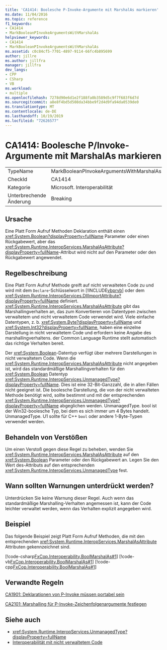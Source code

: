 ```yaml
---
title: 'CA1414: Boolesche P-Invoke-Argumente mit MarshalAs markieren'
ms.date: 11/04/2016
ms.topic: reference
f1_keywords:
- CA1414
- MarkBooleanPInvokeArgumentsWithMarshalAs
helpviewer_keywords:
- CA1414
- MarkBooleanPInvokeArgumentsWithMarshalAs
ms.assetid: c0c84cf5-7701-4897-9114-66fc4b895699
author: jillre
ms.author: jillfra
manager: jillfra
dev_langs:
- CPP
- CSharp
- VB
ms.workload:
- multiple
ms.openlocfilehash: 7278d90e6d1e2f188fa0b3589d5c9f7f683f6d7d
ms.sourcegitcommit: a8e8f4bd5d508da34bbe9f2d4d9fa94da0539de0
ms.translationtype: MT
ms.contentlocale: de-DE
ms.lasthandoff: 10/19/2019
ms.locfileid: "72626577"
---
```

# <a name="ca1414-mark-boolean-pinvoke-arguments-with-marshalas"></a>CA1414: Boolesche P/Invoke-Argumente mit MarshalAs markieren

|||
|-|-|
|TypeName|MarkBooleanPInvokeArgumentsWithMarshalAs|
|CheckId|CA1414|
|Kategorie|Microsoft. Interoperabilität|
|Unterbrechende Änderung|Breaking|

## <a name="cause"></a>Ursache
Eine Platt Form Aufruf Methoden Deklaration enthält einen <xref:System.Boolean?displayProperty=fullName> Parameter oder einen Rückgabewert, aber das <xref:System.Runtime.InteropServices.MarshalAsAttribute?displayProperty=fullName>-Attribut wird nicht auf den Parameter oder den Rückgabewert angewendet.

## <a name="rule-description"></a>Regelbeschreibung
Eine Platt Form Aufruf Methode greift auf nicht verwalteten Code zu und wird mit dem `Declare`-Schlüsselwort in [!INCLUDE[vbprvb](../code-quality/includes/vbprvb_md.md)] oder dem <xref:System.Runtime.InteropServices.DllImportAttribute?displayProperty=fullName> definiert. <xref:System.Runtime.InteropServices.MarshalAsAttribute> gibt das Marshallingverhalten an, das zum Konvertieren von Datentypen zwischen verwaltetem und nicht verwaltetem Code verwendet wird. Viele einfache Datentypen, z. b. <xref:System.Byte?displayProperty=fullName> und <xref:System.Int32?displayProperty=fullName>, haben eine einzelne Darstellung in nicht verwaltetem Code und erfordern keine Angabe des marshallingverhaltens. der Common Language Runtime stellt automatisch das richtige Verhalten bereit.

Der <xref:System.Boolean>-Datentyp verfügt über mehrere Darstellungen in nicht verwaltetem Code. Wenn die <xref:System.Runtime.InteropServices.MarshalAsAttribute> nicht angegeben ist, wird das standardmäßige Marshallingverhalten für den <xref:System.Boolean> Datentyp <xref:System.Runtime.InteropServices.UnmanagedType?displayProperty=fullName>. Dies ist eine 32-Bit-Ganzzahl, die in allen Fällen nicht geeignet ist. Die boolesche Darstellung, die von der nicht verwalteten Methode benötigt wird, sollte bestimmt und mit der entsprechenden <xref:System.Runtime.InteropServices.UnmanagedType?displayProperty=fullName> abgeglichen werden. UnmanagedType. bool ist der Win32-boolesche Typ, bei dem es sich immer um 4 Bytes handelt. UnmanagedType. U1 sollte für C++ `bool` oder andere 1-Byte-Typen verwendet werden.

## <a name="how-to-fix-violations"></a>Behandeln von Verstößen
Um einen Verstoß gegen diese Regel zu beheben, wenden Sie <xref:System.Runtime.InteropServices.MarshalAsAttribute> auf den <xref:System.Boolean> Parameter oder den Rückgabewert an. Legen Sie den Wert des-Attributs auf den entsprechenden <xref:System.Runtime.InteropServices.UnmanagedType> fest.

## <a name="when-to-suppress-warnings"></a>Wann sollten Warnungen unterdrückt werden?
Unterdrücken Sie keine Warnung dieser Regel. Auch wenn das standardmäßige Marshalling-Verhalten angemessen ist, kann der Code leichter verwaltet werden, wenn das Verhalten explizit angegeben wird.

## <a name="example"></a>Beispiel

Das folgende Beispiel zeigt Platt Form Aufruf Methoden, die mit den entsprechenden <xref:System.Runtime.InteropServices.MarshalAsAttribute> Attributen gekennzeichnet sind.

[!code-csharp[FxCop.Interoperability.BoolMarshalAs#1](../code-quality/codesnippet/CSharp/ca1414-mark-boolean-p-invoke-arguments-with-marshalas_1.cs)]
[!code-vb[FxCop.Interoperability.BoolMarshalAs#1](../code-quality/codesnippet/VisualBasic/ca1414-mark-boolean-p-invoke-arguments-with-marshalas_1.vb)]
[!code-cpp[FxCop.Interoperability.BoolMarshalAs#1](../code-quality/codesnippet/CPP/ca1414-mark-boolean-p-invoke-arguments-with-marshalas_1.cpp)]

## <a name="related-rules"></a>Verwandte Regeln
[CA1901: Deklarationen von P-Invoke müssen portabel sein](../code-quality/ca1901.md)

[CA2101: Marshalling für P-Invoke-Zeichenfolgenargumente festlegen](../code-quality/ca2101.md)

## <a name="see-also"></a>Siehe auch

- <xref:System.Runtime.InteropServices.UnmanagedType?displayProperty=fullName>
- [Interoperabilität mit nicht verwaltetem Code](/dotnet/framework/interop/index)
